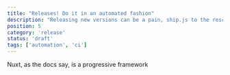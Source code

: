 ```yaml
---
title: "Releases! Do it in an automated fashion"
description: "Releasing new versions can be a pain, ship.js to the rescue"
position: 5
category: 'release'
status: 'draft'
tags: ['automation', 'ci']
---
```


Nuxt, as the docs say, is a progressive framework